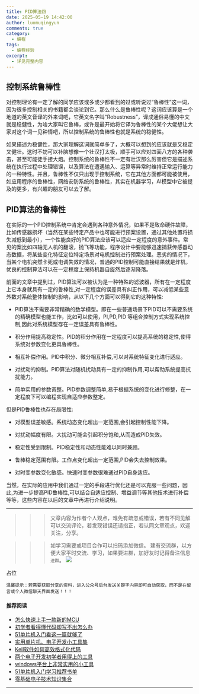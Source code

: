 ```yaml
---
title: PID算法四
date: 2025-05-19 14:42:00
author: luomuqingyun
comments: true
category:
  - 编程
tags:
  - 编程经验
excerpt:
  - 详见完整内容
---
```

## 控制系统鲁棒性
对控制理论有一定了解的同学应该或多或少都看到的过或听说过“鲁棒性”这一词，因为很多控制相关的书籍都会谈论到它。那么什么是鲁棒性呢？这词应该算是一个地道的英文音译的外来词吧，它英文名字叫“Robustness”，译成通俗易懂的中文就是稳健性，为啥大家叫它鲁棒，或许是最开始将它译为鲁棒性的某个大佬想让大家对这个词一见钟情吧，所以控制系统的鲁棒性也就是系统的稳健性。

如果描述为稳健性，那大家理解这词就简单多了，大概可以想到的应该就是又稳定又健壮。这时不妨可以补脑想像一个壮汉打太极，顺手可以应对四面八方的各种袭击，甚至可能徒手接大炮。控制系统的鲁棒性不一定有壮汉那么厉害但它是描述系统在执行过程中处理错误，以及算法在遭遇输入、运算等异常时维持正常运行能力的一种特性。并且，鲁棒性不仅只出现于控制系统，它在其他方面都可能被使用，如应用程序的鲁棒性，网络安防系统的鲁棒性，其实在机器学习，AI模型中它被提及的更多，有兴趣的朋友可以去了解。

## PID算法的鲁棒性
在实际的一个PID控制系统中肯定会遇到各种意外情况，如果不是致命硬件故障，比如传感器损坏（当然在某些特定产品中也可能进行预案设置，通过其他处置将损失减低到最小），一个性能良好的PID算法应该可以适应一定程度的意外事件。常见的案比如四轴无人机的翻滚，抛飞等功能，程序设计中要能够迅速捕获传感器动态数据，将某些变化特征定位特定场景对电机控制进行预案处理。恶劣的情况下，当某个电机突然卡死或电调失效的情况，普通的PID控制可能直接结果就是炸机，优良的控制算法可以在一定程度上保持机器自旋然后逐渐降落。

前面的文章中提到过，PID算法可以被认为是一种特殊的滤波器，所有在一定程度上它本身就具有一定的鲁棒性,对一定程度的误差具有纠正作用，可以减低某些意外数对系统整体控制的影响，从以下几个方面可以得到它的这种特性:

- PID算法不需要非常精确的数学模型。即在一些普通场景下PID可以不需要系统的精确模型也能工作，比如可以使用，PI,PD,PID 等组合控制方式实现系统控制,因此对系统模型存在一定误差具有鲁棒性。

- 积分作用提高稳定性。PID的积分作用在一定程度可以提高系统的稳定性,使得系统对参数变化更具鲁棒性。

- 相互补偿作用。PID中积分、微分相互补偿,可以对系统特征变化进行适应。

- 对扰动的抑制。PID算法对随机扰动具有一定的抑制作用,可以帮助系统提高抗扰能力。

- 简单实用的参数调整。PID参数调整简单,易于根据系统的变化进行修整，在一定程度下可以编程实现自适应参数整定。

但是PID鲁棒性也存在局限性:

- 对模型误差敏感。系统动态变化超出一定范围,会引起控制性能下降。

- 对扰动幅度有限。大扰动可能会引起积分饱和,从而造成PID失效。

- 稳定性受到限制。PID稳定性和动态性能难以同时兼顾。

- 鲁棒稳定范围有限。工作点变化超出一定范围,PID会失去控制效果。

- 对时变参数变化敏感。快速时变参数很难通过PID自身适应。

当然，在实际的应用中我们通过一定的手段进行优化还是可以克服一些问题，因此,为进一步提高PID鲁棒性,可以结合自适应控制、增益调节等其他技术进行补偿等等，这些内容在以后的文章中再进行介绍说明。


----
>>>文章内容为作者个人观点，难免有疏忽或错误，若有不同见解可以交流评论，若发现错误还请指正，若认同文章观点，欢迎关注，分享。

>>>如学习需要或项目合作可以扫码添加微信。
建有交流群，以方便大家平时交流、学习，如果要进群，加好友时记得备注信息`进群`。
![](https://files.mdnice.com/user/38598/6fbcd253-edc6-4175-ba0c-44e24ad33b21.jpg)


占位

`温馨提示：若需要获取分享的资料，进入公众号后台发送关键字内容即可自动获取，而不是在留言或个人微信聊天界面发送！！！`

#### 推荐阅读
- [怎么快速上手一款新的MCU](https://mp.weixin.qq.com/s?__biz=MzI1OTQ4MTg4Ng==&mid=2247485581&idx=1&sn=b36e6536717774f7931c7aa93d5b237a&chksm=ea7900fcdd0e89ea0db13737720edc996fcb3fdbab3e43b4a92316240ac66d4b5a8bf9a07e78&token=466212876&lang=zh_CN#rd)
- [初学者看得懂代码却写不出怎么办](https://mp.weixin.qq.com/s?__biz=MzI1OTQ4MTg4Ng==&mid=2247485862&idx=1&sn=830ede5ac467c8d396adfbea141f0526&chksm=ea7901d7dd0e88c1e8e5396305ab83c6fbd884cf356ad64c54463230364e865a1659f193dd1f&token=63320980&lang=zh_CN#rd)
- [51单片机入门看这一篇就够了](https://mp.weixin.qq.com/s?__biz=MzI1OTQ4MTg4Ng==&mid=2247485523&idx=1&sn=b7fcd1b86e2467d6f03b1a520c39bb06&chksm=ea790022dd0e893452c4994fa16d63111b16d9878c303712f695b58b7af360b7b18c1ed4b201&token=1711068967&lang=zh_CN#rd)
- [实用单片机、电子开发小工具集](https://mp.weixin.qq.com/s?__biz=MzI1OTQ4MTg4Ng==&mid=2247485606&idx=1&sn=2b433faa2e436fc762dc538c9cf3fe14&chksm=ea7900d7dd0e89c169f8948ff3d423016c8f51f1c914eb7b0d20cba8145b9ffa54815915d67b&token=1580674001&lang=zh_CN#rd)
- [Keil软件如何高效格式化代码](https://mp.weixin.qq.com/s?__biz=MzI1OTQ4MTg4Ng==&mid=2247485572&idx=1&sn=17cefa35d9d660083d419a7e9b6db6f7&chksm=ea7900f5dd0e89e35b65ba26354cc69ad24f686d8e18abd34e0932567a9345e8c9ed653eee6b&token=1711068967&lang=zh_CN#rd)
- [两个电子开发初学者用得上的工具](https://mp.weixin.qq.com/s?__biz=MzI1OTQ4MTg4Ng==&mid=2247485987&idx=1&sn=106e52add61999ae4bddd8b28c7ed2b1&chksm=ea790252dd0e8b44e36e26f20153b1bd73a0fff98ef3c50330358435a9dfac2d97e04a30d59e&token=63320980&lang=zh_CN#rd)
- [windows平台上非常实用的小工具](https://mp.weixin.qq.com/s?__biz=MzI1OTQ4MTg4Ng==&mid=2247485420&idx=2&sn=728ca4abbadf7caf51c392e7d7045cbe&chksm=ea790f9ddd0e868b9fa162c80db1876199845f387bbe851c8d38a4e8412329ae635916c13cfb&token=1711068967&lang=zh_CN#rd)
- [51单片机入门学习推荐书单](https://mp.weixin.qq.com/s?__biz=MzI1OTQ4MTg4Ng==&mid=2247485689&idx=3&sn=d4c0d26781f307ffd26defdc4022c928&chksm=ea790088dd0e899e2872692b9568309e779acfc515e82c28a853d4228de2e2b8f7ee7149913f&token=63320980&lang=zh_CN#rd)
- [零基础电子技术知识集合](https://mp.weixin.qq.com/s?__biz=MzI1OTQ4MTg4Ng==&mid=2247485689&idx=4&sn=211c2d0871a19c5e92cdf0c34f01d96b&chksm=ea790088dd0e899e3042a649a346bc98e94189d1fd18da2b954a7ddb781582dc2d0a82e07f4d&token=970763775&lang=zh_CN#rd)
----
